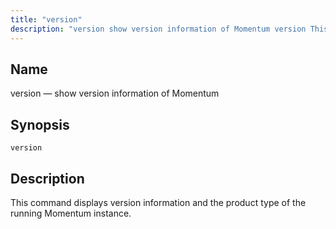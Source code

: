 ```yaml
---
title: "version"
description: "version show version information of Momentum version This command displays version information and the product type of the running Momentum instance..."
---
```


<a name="console_commands.version"></a> 
## Name

version — show version information of Momentum

## Synopsis

`version`

<a name="idp10904496"></a> 
## Description

This command displays version information and the product type of the running Momentum instance.